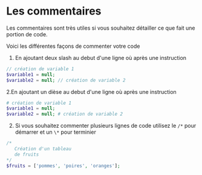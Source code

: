 
# Les commentaires

Les commentaires sont très utiles si vous souhaitez détailler ce que fait une portion de code.

Voici les différentes façons de commenter votre code


1. En ajoutant deux slash au debut d'une ligne où après une instruction
```php
// création de variable 1
$variable1 = null;
$variable2 = null; // création de variable 2
```

2.En ajoutant un dièse au debut d'une ligne où après une instruction
```php
# création de variable 1
$variable1 = null;
$variable2 = null; # création de variable 2
```


2. Si vous souhaitez  commenter plusieurs lignes de code utilisez le `/*` pour démarrer et un `\*` pour terminier
```php
/*
   Création d'un tableau
   de fruits
*/
$fruits = ['pommes', 'poires', 'oranges'];
```